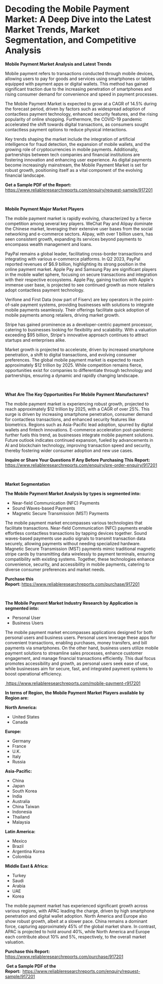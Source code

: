 <p><h1>Decoding the Mobile Payment Market: A Deep Dive into the Latest Market Trends, Market Segmentation, and Competitive Analysis</h1></p><p><strong>Mobile Payment Market Analysis and Latest Trends</strong></p>
<p><p>Mobile payment refers to transactions conducted through mobile devices, allowing users to pay for goods and services using smartphones or tablets equipped with payment apps or digital wallets. This method has gained significant traction due to the increasing penetration of smartphones and rising consumer demand for convenience and speed in payment processes.</p><p>The Mobile Payment Market is expected to grow at a CAGR of 14.5% during the forecast period, driven by factors such as widespread adoption of contactless payment technology, enhanced security features, and the rising popularity of online shopping. Furthermore, the COVID-19 pandemic accelerated the shift towards digital transactions, as consumers sought contactless payment options to reduce physical interactions.</p><p>Key trends shaping the market include the integration of artificial intelligence for fraud detection, the expansion of mobile wallets, and the growing role of cryptocurrencies in mobile payments. Additionally, partnerships between tech companies and financial institutions are fostering innovation and enhancing user experience. As digital payments become increasingly mainstream, the Mobile Payment Market is set for robust growth, positioning itself as a vital component of the evolving financial landscape.</p></p>
<p><strong>Get a Sample PDF of the Report:&nbsp;</strong> <a href="https://www.reliableresearchreports.com/enquiry/request-sample/917201?utm_campaign=2279&utm_medium=2&utm_source=Github&utm_content=ia&utm_term=18042025&utm_id=mobile-payment">https://www.reliableresearchreports.com/enquiry/request-sample/917201</a></p>
<p>&nbsp;</p>
<p><strong>Mobile Payment Major Market Players</strong></p>
<p><p>The mobile payment market is rapidly evolving, characterized by a fierce competition among several key players. WeChat Pay and Alipay dominate the Chinese market, leveraging their extensive user bases from the social networking and e-commerce sectors. Alipay, with over 1 billion users, has seen consistent growth, expanding its services beyond payments to encompass wealth management and loans.</p><p>PayPal remains a global leader, facilitating cross-border transactions and integrating with various e-commerce platforms. In Q2 2023, PayPal reported revenues of $6.9 billion, highlighting its strong position in the online payment market. Apple Pay and Samsung Pay are significant players in the mobile wallet sphere, focusing on secure transactions and integration with their respective ecosystems. Apple Pay, gaining traction with Apple's immense user base, is projected to see continued growth as more retailers adopt contactless payment technology.</p><p>Verifone and First Data (now part of Fiserv) are key operators in the point-of-sale payment systems, providing businesses with solutions to integrate mobile payments seamlessly. Their offerings facilitate quick adoption of mobile payments among retailers, driving market growth.</p><p>Stripe has gained prominence as a developer-centric payment processor, catering to businesses looking for flexibility and scalability. With a valuation exceeding $95 billion, Stripe's innovative approach continues to attract startups and enterprises alike.</p><p>Market growth is projected to accelerate, driven by increased smartphone penetration, a shift to digital transactions, and evolving consumer preferences. The global mobile payment market is expected to reach approximately $12 trillion by 2025. While competition remains fierce, opportunities exist for companies to differentiate through technology and partnerships, ensuring a dynamic and rapidly changing landscape.</p></p>
<p>&nbsp;</p>
<p><strong>What Are The Key Opportunities For Mobile Payment Manufacturers?</strong></p>
<p><p>The mobile payment market is experiencing robust growth, projected to reach approximately $12 trillion by 2025, with a CAGR of over 25%. This surge is driven by increasing smartphone penetration, consumer demand for contactless transactions, and enhanced security features like biometrics. Regions such as Asia-Pacific lead adoption, spurred by digital wallets and fintech innovations. E-commerce acceleration post-pandemic further fuels this trend, as businesses integrate mobile payment solutions. Future outlook indicates continued expansion, fueled by advancements in AI and blockchain technology, improving transaction speed and security, thereby fostering wider consumer adoption and new use cases.</p></p>
<p><strong>Inquire or Share Your Questions If Any Before Purchasing This Report:</strong> <a href="https://www.reliableresearchreports.com/enquiry/pre-order-enquiry/917201?utm_campaign=2279&utm_medium=2&utm_source=Github&utm_content=ia&utm_term=18042025&utm_id=mobile-payment">https://www.reliableresearchreports.com/enquiry/pre-order-enquiry/917201</a></p>
<p>&nbsp;</p>
<p><strong>Market Segmentation</strong></p>
<p><strong>The Mobile Payment Market Analysis by types is segmented into:</strong></p>
<p><ul><li>Near-field Communication (NFC) Payments</li><li>Sound Waves-based Payments</li><li>Magnetic Secure Transmission (MST) Payments</li></ul></p>
<p><p>The mobile payment market encompasses various technologies that facilitate transactions. Near-field Communication (NFC) payments enable effortless contactless transactions by tapping devices together. Sound waves-based payments use audio signals to transmit transaction data securely, allowing payments without needing specialized hardware. Magnetic Secure Transmission (MST) payments mimic traditional magnetic stripe cards by transmitting data wirelessly to payment terminals, ensuring compatibility with existing systems. Together, these technologies enhance convenience, security, and accessibility in mobile payments, catering to diverse consumer preferences and market needs.</p></p>
<p><strong>Purchase this Report:&nbsp;</strong><a href="https://www.reliableresearchreports.com/purchase/917201?utm_campaign=2279&utm_medium=2&utm_source=Github&utm_content=ia&utm_term=18042025&utm_id=mobile-payment">https://www.reliableresearchreports.com/purchase/917201</a></p>
<p>&nbsp;</p>
<p><strong>The Mobile Payment Market Industry Research by Application is segmented into:</strong></p>
<p><ul><li>Personal User</li><li>Business Users</li></ul></p>
<p><p>The mobile payment market encompasses applications designed for both personal users and business users. Personal users leverage these apps for convenient transactions, enabling purchases, money transfers, and bill payments via smartphones. On the other hand, business users utilize mobile payment solutions to streamline sales processes, enhance customer engagement, and manage financial transactions efficiently. This dual focus promotes accessibility and growth, as personal users seek ease of use, while businesses aim for secure, fast, and integrated payment systems to boost operational efficiency.</p></p>
<p><a href="https://www.reliableresearchreports.com/mobile-payment-r917201?utm_campaign=2279&utm_medium=2&utm_source=Github&utm_content=ia&utm_term=18042025&utm_id=mobile-payment">&nbsp;https://www.reliableresearchreports.com/mobile-payment-r917201</a></p>
<p><strong>In terms of Region, the Mobile Payment Market Players available by Region are:</strong></p>
<p>
    <p> <strong> North America: </strong>
        <ul>
            <li>United States</li>
            <li>Canada</li>
        </ul>
        </p> 
    <p> <strong> Europe: </strong>
        <ul>
            <li>Germany</li>
            <li>France</li>
            <li>U.K.</li>
            <li>Italy</li>
            <li>Russia</li>
        </ul>
        </p> 
    <p> <strong> Asia-Pacific: </strong>
        <ul>
            <li>China</li>
            <li>Japan</li>
            <li>South Korea</li>
            <li>India</li>
            <li>Australia</li>
            <li>China Taiwan</li>
            <li>Indonesia</li>
            <li>Thailand</li>
            <li>Malaysia</li>
        </ul>
        </p> 
    <p> <strong> Latin America: </strong>
        <ul>
            <li>Mexico</li>
            <li>Brazil</li>
            <li>Argentina Korea</li>
            <li>Colombia</li>
        </ul>
        </p> 
    <p> <strong> Middle East & Africa: </strong>
        <ul>
            <li>Turkey</li>
            <li>Saudi</li>
            <li>Arabia</li>
            <li>UAE</li>
            <li>Korea</li>
        </ul>
    </p>
    </p>
<p><p>The mobile payment market has experienced significant growth across various regions, with APAC leading the charge, driven by high smartphone penetration and digital wallet adoption. North America and Europe also show robust growth, albeit at a slower pace. China remains a dominant force, capturing approximately 45% of the global market share. In contrast, APAC is projected to hold around 40%, while North America and Europe each contribute about 10% and 5%, respectively, to the overall market valuation.</p></p>
<p><strong>Purchase this Report: </strong><a href="https://www.reliableresearchreports.com/purchase/917201?utm_campaign=2279&utm_medium=2&utm_source=Github&utm_content=ia&utm_term=18042025&utm_id=mobile-payment">https://www.reliableresearchreports.com/purchase/917201</a></p>
<p>&nbsp;<strong>Get a Sample PDF of the Report:&nbsp;&nbsp;</strong><a href="https://www.reliableresearchreports.com/enquiry/request-sample/917201?utm_campaign=2279&utm_medium=2&utm_source=Github&utm_content=ia&utm_term=18042025&utm_id=mobile-payment">https://www.reliableresearchreports.com/enquiry/request-sample/917201</a></p>
<p><strong></strong></p>
<p><p></p><p></p><p></p></p>